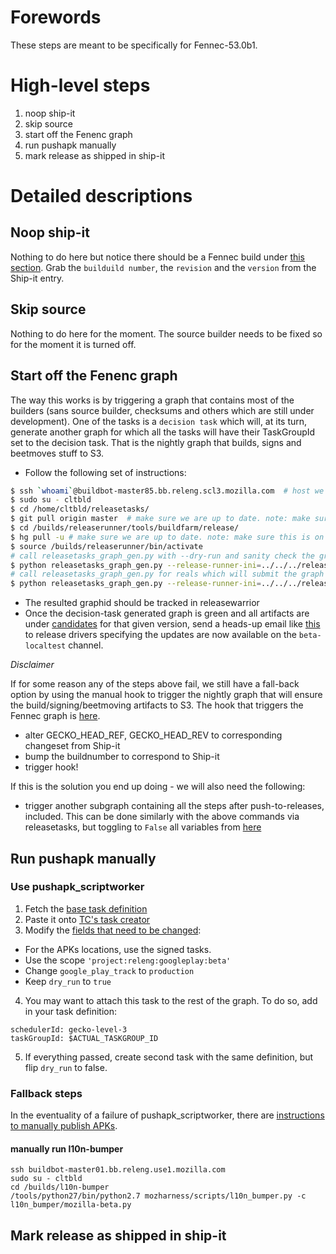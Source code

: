 # Forewords

These steps are meant to be specifically for Fennec-53.0b1.

# High-level steps

1. noop ship-it
2. skip source
3. start off the Fenenc graph
4. run pushapk manually
5. mark release as shipped in ship-it

# Detailed descriptions

## Noop ship-it

Nothing to do here but notice there should be a Fennec build under [this section](https://ship-it.mozilla.org/releases.html#reviewed-tab).
Grab the `builduild number`, the `revision` and the `version` from the Ship-it entry.

## Skip source

Nothing to do here for the moment. The source builder needs to be fixed so for the moment it is turned off.

## Start off the Fenenc graph

The way this works is by triggering a graph that contains most of the builders (sans source builder, checksums and others which are still under development).
One of the tasks is a `decision task` which will, at its turn, generate another graph for which all the tasks
will have their TaskGroupId set to the decision task. That is the nightly graph that builds, signs and beetmoves stuff to S3.

* Follow the following set of instructions:

```bash
$ ssh `whoami`@buildbot-master85.bb.releng.scl3.mozilla.com  # host we release-runner and you generate/submit new release promotion graphs
$ sudo su - cltbld
$ cd /home/cltbld/releasetasks/
$ git pull origin master  # make sure we are up to date. note: make sure this is on master and clean first
$ cd /builds/releaserunner/tools/buildfarm/release/
$ hg pull -u # make sure we are up to date. note: make sure this is on default and clean first
$ source /builds/releaserunner/bin/activate
# call releasetasks_graph_gen.py with --dry-run and sanity check the graph output that would be submitted
$ python releasetasks_graph_gen.py --release-runner-ini=../../../release-runner.ini --branch-and-product-config=/home/cltbld/releasetasks/releasetasks/release_configs/prod_mozilla-beta_fennec_full_graph.yml  --version TODO --build-number TODO --mozilla-revision TODO --dry-run
# call releasetasks_graph_gen.py for reals which will submit the graph to Taskcluster
$ python releasetasks_graph_gen.py --release-runner-ini=../../../release-runner.ini --branch-and-product-config=/home/cltbld/releasetasks/releasetasks/release_configs/prod_mozilla-beta_fennec_full_graph.yml  --version TODO --build-number TODO --mozilla-revision TODO
```

* The resulted graphid should be tracked in releasewarrior
* Once the decision-task generated graph is green and all artifacts are under [candidates](http://archive.mozilla.org/pub/mobile/candidates/) for that given version, send a heads-up email like [this](https://github.com/mozilla/releasewarrior/blob/master/how-tos/relpro.md#why)
to release drivers specifying the updates are now available on the `beta-localtest` channel.

*Disclaimer*

If for some reason any of the steps above fail, we still have a fall-back option by using the manual hook to trigger the nightly graph that will ensure the build/signing/beetmoving artifacts to S3.
The hook that triggers the Fennec graph is [here](https://tools.taskcluster.net/hooks/#project-releng/candidates-fennec-beta).
* alter GECKO_HEAD_REF, GECKO_HEAD_REV to corresponding changeset from Ship-it
* bump the buildnumber to correspond to Ship-it
* trigger hook!

If this is the solution you end up doing - we will also need the following:
* trigger another subgraph containing all the steps after push-to-releases, included. This can be done similarly with the above commands via releasetasks, but toggling to `False` all variables from [here](https://github.com/mozilla/releasetasks/blob/master/releasetasks/release_configs/prod_mozilla-beta_fennec_full_graph.yml)

## Run pushapk manually

### Use pushapk_scriptworker

1. Fetch the [base task definition](https://github.com/mozilla-releng/pushapkscript/blob/master/task_example.json)
2. Paste it onto [TC's task creator](https://tools.taskcluster.net/task-creator/)
3. Modify the [fields that need to be changed](https://github.com/mozilla-releng/pushapkscript#taskjson):
  * For the APKs locations, use the signed tasks.
  * Use the scope `'project:releng:googleplay:beta'`
  * Change `google_play_track` to `production`
  * Keep `dry_run` to `true`
4. You may want to attach this task to the rest of the graph. To do so, add in your task definition:
```
schedulerId: gecko-level-3
taskGroupId: $ACTUAL_TASKGROUP_ID
```
5. If everything passed, create second task with the same definition, but flip `dry_run` to false.

### Fallback steps

In the eventuality of a failure of pushapk_scriptworker, there are [instructions to manually publish APKs](https://github.com/mozilla-releng/mozapkpublisher#what-to-do-when-pushapk_scriptworker-doesnt-work).

#### manually run l10n-bumper
```
ssh buildbot-master01.bb.releng.use1.mozilla.com
sudo su - cltbld
cd /builds/l10n-bumper
/tools/python27/bin/python2.7 mozharness/scripts/l10n_bumper.py -c l10n_bumper/mozilla-beta.py
```

## Mark release as shipped in ship-it
